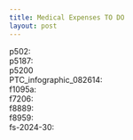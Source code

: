```yaml
---
title: Medical Expenses TO DO
layout: post
---
```


p502:  
p5187:  
p5200  
PTC_infographic_082614:  
f1095a:   
f7206:   
f8889:     
f8959:   
fs-2024-30:   
